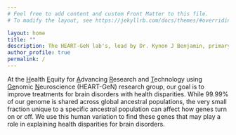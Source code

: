 ```yaml
---
# Feel free to add content and custom Front Matter to this file.
# To modify the layout, see https://jekyllrb.com/docs/themes/#overriding-theme-defaults

layout: home
title: ""
description: The HEART-GeN lab's, lead by Dr. Kynon J Benjamin, primary goal is to improving neurotherapeutics for underrepresented communities. This page gives background for Dr. Benjamin.
author_profile: true
permalink: /
---
```


At the <ins>H</ins>ealth <ins>E</ins>quity for <ins>A</ins>dvancing
<ins>R</ins>esearch and <ins>T</ins>echnology using
<ins>Ge</ins>nomic <ins>N</ins>euroscience (HEART-GeN) research group, our
goal is to improve treatments for brain disorders with health disparities.
While 99.99% of our genome is shared across global ancestral populations,
the very small fraction unique to a specific ancestral population
can affect how genes turn on or off. We use this human variation
to find these genes that may play a role in explaining health
disparities for brain disorders.
